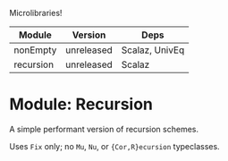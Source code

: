 Microlibraries!

| Module | Version | Deps |
|--------|---------|------|
| nonEmpty | unreleased | Scalaz, UnivEq |
| recursion | unreleased | Scalaz |

# Module: Recursion

A simple performant version of recursion schemes.

Uses `Fix` only; no `Mu`, `Nu`, or `{Cor,R}ecursion` typeclasses.
